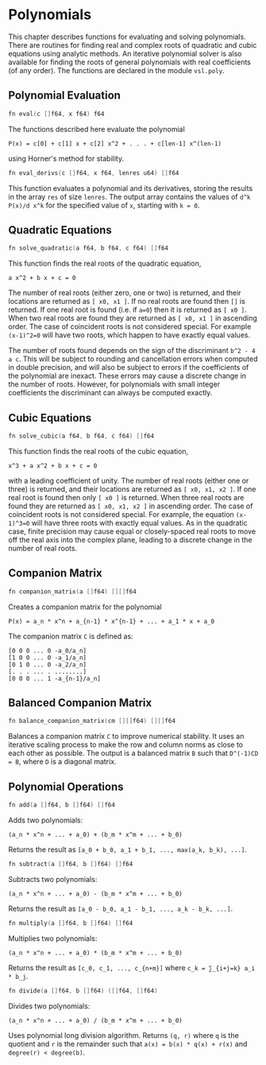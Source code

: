 # Polynomials

This chapter describes functions for evaluating and solving polynomials. There are routines
for finding real and complex roots of quadratic and cubic equations using analytic methods.
An iterative polynomial solver is also available for finding the roots of general polynomials
with real coefficients (of any order). The functions are declared in the module `vsl.poly`.

## Polynomial Evaluation

```v ignore
fn eval(c []f64, x f64) f64
```

The functions described here evaluate the polynomial

```console
P(x) = c[0] + c[1] x + c[2] x^2 + . . . + c[len-1] x^(len-1)
```

using Horner's method for stability.

```v ignore
fn eval_derivs(c []f64, x f64, lenres u64) []f64
```

This function evaluates a polynomial and its derivatives, storing the results in the array
`res` of size `lenres`. The output array contains the values of `d^k P(x)/d x^k` for the
specified value of `x`, starting with `k = 0`.

## Quadratic Equations

```v ignore
fn solve_quadratic(a f64, b f64, c f64) []f64
```

This function finds the real roots of the quadratic equation,

```console
a x^2 + b x + c = 0
```

The number of real roots (either zero, one or two) is returned, and their locations are
returned as `[ x0, x1 ]`. If no real roots are found then `[]` is returned. If one real root
is found (i.e. if `a=0`) then it is returned as `[ x0 ]`. When two real roots are found they
are returned as `[ x0, x1 ]` in ascending order. The case of coincident roots is not considered
special. For example `(x-1)^2=0` will have two roots, which happen to have exactly equal values.

The number of roots found depends on the sign of the discriminant `b^2 - 4 a c`. This will
be subject to rounding and cancellation errors when computed in double precision, and will
also be subject to errors if the coefficients of the polynomial are inexact. These errors may
cause a discrete change in the number of roots. However, for polynomials with small integer
coefficients the discriminant can always be computed exactly.

## Cubic Equations

```v ignore
fn solve_cubic(a f64, b f64, c f64) []f64
```

This function finds the real roots of the cubic equation,

```console
x^3 + a x^2 + b x + c = 0
```

with a leading coefficient of unity. The number of real roots (either one or three) is
returned, and their locations are returned as `[ x0, x1, x2 ]`. If one real root is found
then only `[ x0 ]` is returned. When three real roots are found they are returned as
`[ x0, x1, x2 ]` in ascending order. The case of coincident roots is not considered special.
For example, the equation `(x-1)^3=0` will have three roots with exactly equal values. As
in the quadratic case, finite precision may cause equal or closely-spaced real roots to move
off the real axis into the complex plane, leading to a discrete change in the number of real roots.

## Companion Matrix

```v ignore
fn companion_matrix(a []f64) [][]f64
```

Creates a companion matrix for the polynomial

```console
P(x) = a_n * x^n + a_{n-1} * x^{n-1} + ... + a_1 * x + a_0
```

The companion matrix `C` is defined as:

```
[0 0 0 ... 0 -a_0/a_n]
[1 0 0 ... 0 -a_1/a_n]
[0 1 0 ... 0 -a_2/a_n]
[. . . ... . ........]
[0 0 0 ... 1 -a_{n-1}/a_n]
```

## Balanced Companion Matrix

```v ignore
fn balance_companion_matrix(cm [][]f64) [][]f64
```

Balances a companion matrix `C` to improve numerical stability. It uses an iterative scaling
process to make the row and column norms as close to each other as possible. The output is
a balanced matrix `B` such that `D^(-1)CD = B`, where `D` is a diagonal matrix.

## Polynomial Operations

```v ignore
fn add(a []f64, b []f64) []f64
```

Adds two polynomials:

```console
(a_n * x^n + ... + a_0) + (b_m * x^m + ... + b_0)
```

Returns the result as `[a_0 + b_0, a_1 + b_1, ..., max(a_k, b_k), ...]`.

```v ignore
fn subtract(a []f64, b []f64) []f64
```

Subtracts two polynomials:

```console
(a_n * x^n + ... + a_0) - (b_m * x^m + ... + b_0)
```

Returns the result as `[a_0 - b_0, a_1 - b_1, ..., a_k - b_k, ...]`.

```v ignore
fn multiply(a []f64, b []f64) []f64
```

Multiplies two polynomials:

```console
(a_n * x^n + ... + a_0) * (b_m * x^m + ... + b_0)
```

Returns the result as `[c_0, c_1, ..., c_{n+m}]` where `c_k = ∑_{i+j=k} a_i * b_j`.

```v ignore
fn divide(a []f64, b []f64) ([]f64, []f64)
```

Divides two polynomials:

```console
(a_n * x^n + ... + a_0) / (b_m * x^m + ... + b_0)
```

Uses polynomial long division algorithm. Returns `(q, r)` where `q` is the quotient and `r`
is the remainder such that `a(x) = b(x) * q(x) + r(x)` and `degree(r) < degree(b)`.
